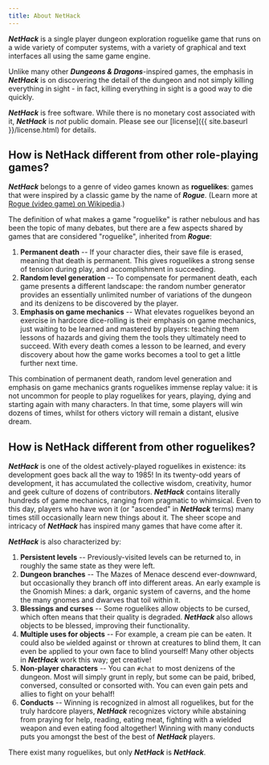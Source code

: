 ```yaml
---
title: About NetHack
---
```

***NetHack*** is a single player dungeon exploration roguelike game that runs on a wide variety of computer systems, with a variety of graphical and text interfaces all using the same game engine.

Unlike many other ***Dungeons & Dragons***-inspired games, the emphasis in ***NetHack*** is on discovering the detail of the dungeon and not simply killing everything in sight - in fact, killing everything in sight is a good way to die quickly.


***NetHack*** is free software.  While there is no monetary cost associated with it, ***NetHack*** is *not* public domain.  Please see our [license]({{ site.baseurl }}/license.html) for details.


## How is NetHack different from other role-playing games?

***NetHack*** belongs to a genre of video games known as **roguelikes**: games that were inspired by a classic game by the name of ***Rogue***. (Learn more at [Rogue (video game) on Wikipedia][rogue].)

The definition of what makes a game "roguelike" is rather nebulous and has been the topic of many debates, but there are a few aspects shared by games that are considered "roguelike", inherited from ***Rogue***:

1. **Permanent death** -- If your character dies, their save file is erased, meaning that death is permanent.  This gives roguelikes a strong sense of tension during play, and accomplishment in succeeding.
2. **Random level generation** -- To compensate for permanent death, each game presents a different landscape: the random number generator provides an essentially unlimited number of variations of the dungeon and its denizens to be discovered by the player.
3. **Emphasis on game mechanics** -- What elevates roguelikes beyond an exercise in hardcore dice-rolling is their emphasis on game mechanics, just waiting to be learned and mastered by players: teaching them lessons of hazards and giving them the tools they ultimately need to succeed.  With every death comes a lesson to be learned, and every discovery about how the game works becomes a tool to get a little further next time.

This combination of permanent death, random level generation and emphasis on game mechanics grants roguelikes immense replay value: it is not uncommon for people to play roguelikes for years, playing, dying and starting again with many characters.  In that time, some players will win dozens of times, whilst for others victory will remain a distant, elusive dream.


## How is NetHack different from other roguelikes?

***NetHack*** is one of the oldest actively-played roguelikes in existence: its development goes back all the way to 1985!  In its twenty-odd years of development, it has accumulated the collective wisdom, creativity, humor and geek culture of dozens of contributors.  ***NetHack*** contains literally hundreds of game mechanics, ranging from pragmatic to whimsical.  Even to this day, players who have won it (or "ascended" in ***NetHack*** terms) many times still occasionally learn new things about it.  The sheer scope and intricacy of ***NetHack*** has inspired many games that have come after it.

***NetHack*** is also characterized by:

1. **Persistent levels** -- Previously-visited levels can be returned to, in roughly the same state as they were left.
2. **Dungeon branches** -- The Mazes of Menace descend ever-downward, but occasionally they branch off into different areas.  An early example is the Gnomish Mines: a dark, organic system of caverns, and the home the many gnomes and dwarves that toil within it.
3. **Blessings and curses** -- Some roguelikes allow objects to be cursed, which often means that their quality is degraded.  ***NetHack*** also allows objects to be blessed, improving their functionality.
4. **Multiple uses for objects** -- For example, a cream pie can be `e`aten.  It could also be `w`ielded against or `t`hrown at creatures to blind them,  It can even be `a`pplied to your own face to blind yourself!  Many other objects in ***NetHack*** work this way; get creative!
5. **Non-player characters** -- You can `#chat` to most denizens of the dungeon.  Most will simply grunt in reply, but some can be paid, bribed, conversed, consulted or consorted with.  You can even gain pets and allies to fight on your behalf!
6. **Conducts** -- Winning is recognized in almost all roguelikes, but for the truly hardcore players, ***NetHack*** recognizes victory while abstaining from praying for help, reading, eating meat, fighting with a wielded weapon and even eating food altogether!  Winning with many conducts puts you amongst the best of the best of ***NetHack*** players.

There exist many roguelikes, but only ***NetHack*** is ***NetHack***.


[rogue]: https://en.wikipedia.org/wiki/Rogue_(video_game)
